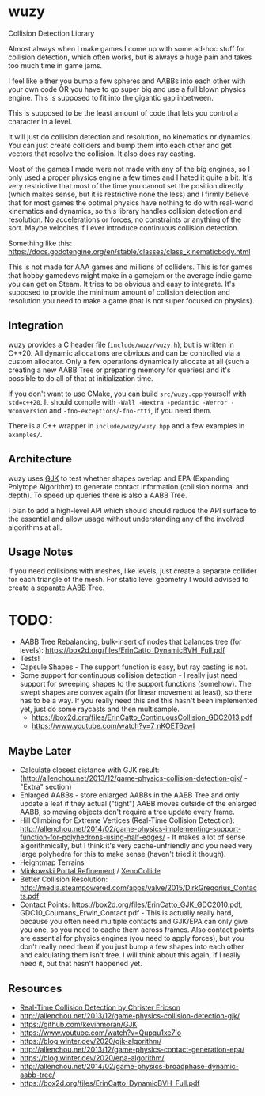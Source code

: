 # wuzy
Collision Detection Library

Almost always when I make games I come up with some ad-hoc stuff for collision detection, which often works, but is always a huge pain and takes too much time in game jams.

I feel like either you bump a few spheres and AABBs into each other with your own code OR you have to go super big and use a full blown physics engine. This is supposed to fit into the gigantic gap inbetween.

This is supposed to be the least amount of code that lets you control a character in a level.

It will just do collision detection and resolution, no kinematics or dynamics. You can just create colliders and bump them into each other and get vectors that resolve the collision. It also does ray casting.

Most of the games I made were not made with any of the big engines, so I only used a proper physics engine a few times and I hated it quite a bit. It's very restrictive that most of the time you cannot set the position directly (which makes sense, but it is restrictive none the less) and I firmly believe that for most games the optimal physics have nothing to do with real-world kinematics and dynamics, so this library handles collision detection and resolution. No accelerations or forces, no constraints or anything of the sort. Maybe velocites if I ever introduce continuous collision detection.

Something like this: https://docs.godotengine.org/en/stable/classes/class_kinematicbody.html

This is not made for AAA games and millions of colliders. This is for games that hobby gamedevs might make in a gamejam or the average indie game you can get on Steam. It tries to be obvious and easy to integrate. It's supposed to provide the minimum amount of collision detection and resolution you need to make a game (that is not super focused on physics).

## Integration
wuzy provides a C header file (`include/wuzy/wuzy.h`), but is written in C++20. All dynamic allocations are obvious and can be controlled via a custom allocator. Only a few operations dynamically allocate at all (such a creating a new AABB Tree or preparing memory for queries) and it's possible to do all of that at initialization time.

If you don't want to use CMake, you can build `src/wuzy.cpp` yourself with `std=c++20`. It should compile with `-Wall -Wextra -pedantic -Werror -Wconversion` and `-fno-exceptions`/`-fno-rtti`, if you need them.

There is a C++ wrapper in `include/wuzy/wuzy.hpp` and a few examples in `examples/`.

## Architecture
wuzy uses [GJK](https://en.wikipedia.org/wiki/Gilbert%E2%80%93Johnson%E2%80%93Keerthi_distance_algorithm) to test whether shapes overlap and EPA (Expanding Polytope Algorithm) to generate contact information (collision normal and depth). To speed up queries there is also a AABB Tree.

I plan to add a high-level API which should should reduce the API surface to the essential and allow usage without understanding any of the involved algorithms at all.

## Usage Notes
If you need collisions with meshes, like levels, just create a separate collider for each triangle of the mesh. For static level geometry I would advised to create a separate AABB Tree.

# TODO:
* AABB Tree Rebalancing, bulk-insert of nodes that balances tree (for levels): https://box2d.org/files/ErinCatto_DynamicBVH_Full.pdf
* Tests!
* Capsule Shapes - The support function is easy, but ray casting is not.
* Some support for continuous collision detection - I really just need support for sweeping shapes to the support functions (somehow). The swept shapes are convex again (for linear movement at least), so there has to be a way. If you really need this and this hasn't been implemented yet, just do some raycasts and then multisample.
  - https://box2d.org/files/ErinCatto_ContinuousCollision_GDC2013.pdf
  - https://www.youtube.com/watch?v=7_nKOET6zwI

## Maybe Later
* Calculate closest distance with GJK result: (http://allenchou.net/2013/12/game-physics-collision-detection-gjk/ - "Extra" section)
* Enlarged AABBs - store enlarged AABBs in the AABB Tree and only update a leaf if they actual ("tight") AABB moves outside of the enlarged AABB, so moving objects don't require a tree update every frame.
* Hill Climbing for Extreme Vertices (Real-Time Collision Detection): http://allenchou.net/2014/02/game-physics-implementing-support-function-for-polyhedrons-using-half-edges/ - It makes a lot of sense algorithmically, but I think it's very cache-unfriendly and you need very large polyhedra for this to make sense (haven't tried it though).
* Heightmap Terrains
* [Minkowski Portal Refinement](https://en.wikipedia.org/wiki/Minkowski_Portal_Refinement) / [XenoCollide](http://xenocollide.snethen.com/)
* Better Collision Resolution: http://media.steampowered.com/apps/valve/2015/DirkGregorius_Contacts.pdf
* Contact Points: https://box2d.org/files/ErinCatto_GJK_GDC2010.pdf, GDC10_Coumans_Erwin_Contact.pdf - This is actually really hard, because you often need multiple contacts and GJK/EPA can only give you one, so you need to cache them across frames. Also contact points are essential for physics engines (you need to apply forces), but you don't really need them if you just bump a few shapes into each other and calculating them isn't free. I will think about this again, if I really need it, but that hasn't happened yet.

## Resources
* [Real-Time Collision Detection by Christer Ericson](http://realtimecollisiondetection.net/)
* http://allenchou.net/2013/12/game-physics-collision-detection-gjk/
* https://github.com/kevinmoran/GJK
* https://www.youtube.com/watch?v=Qupqu1xe7Io
* https://blog.winter.dev/2020/gjk-algorithm/
* http://allenchou.net/2013/12/game-physics-contact-generation-epa/
* https://blog.winter.dev/2020/epa-algorithm/
* http://allenchou.net/2014/02/game-physics-broadphase-dynamic-aabb-tree/
* https://box2d.org/files/ErinCatto_DynamicBVH_Full.pdf
